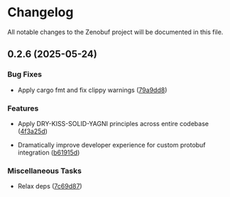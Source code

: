 # Changelog

All notable changes to the Zenobuf project will be documented in this file.


## 0.2.6 (2025-05-24)



### Bug Fixes


- Apply cargo fmt and fix clippy warnings ([79a9dd8](https://github.com/your-username/zenobuf/commit/79a9dd8d0916073bfb7b1ca7296b81d43157c954))


### Features


- Apply DRY-KISS-SOLID-YAGNI principles across entire codebase ([4f3a25d](https://github.com/your-username/zenobuf/commit/4f3a25d53fa15d90047fb86c82fc562fe8b14885))

- Dramatically improve developer experience for custom protobuf integration ([b61915d](https://github.com/your-username/zenobuf/commit/b61915d0158f8d1e514ba9e12a8961b50a4bfdc9))


### Miscellaneous Tasks


- Relax deps ([7c69d87](https://github.com/your-username/zenobuf/commit/7c69d876ed88d8a1786c6546ae09ee3c2eac5160))

<!-- Generated by git-cliff -->
